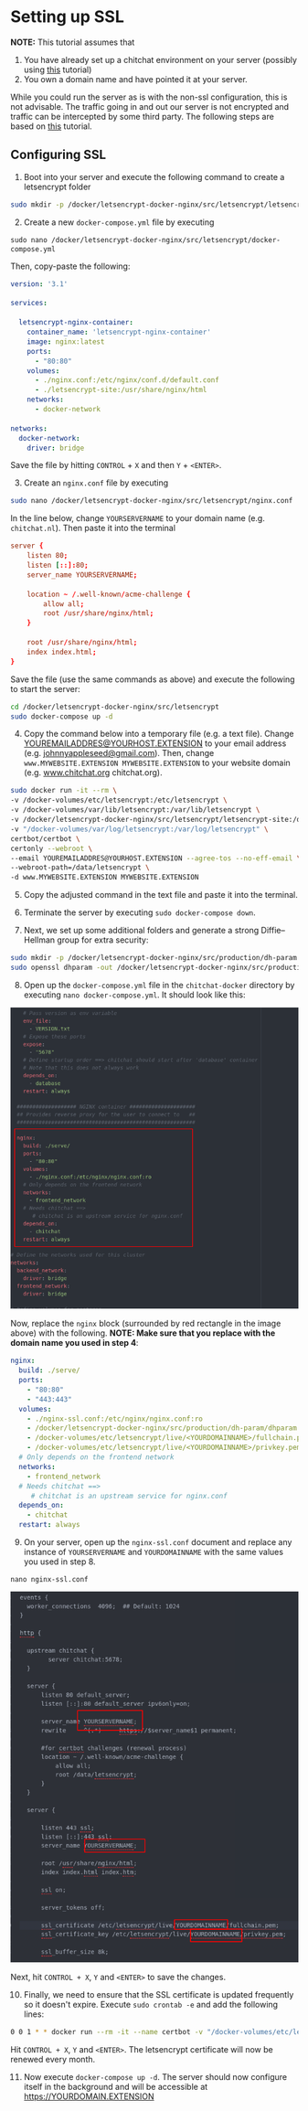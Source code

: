 # Setting up SSL

**NOTE:** This tutorial assumes that

1. You have already set up a chitchat environment on your server (possibly using [this](https://github.com/JasperHG90/chitchat-docker/blob/master/docs/configuring_and_hosting.md) tutorial)
2. You own a domain name and have pointed it at your server.

While you could run the server as is with the non-ssl configuration, this is not advisable. The traffic going in and out our server is not encrypted and traffic can be intercepted by some third party. The following steps are based on [this](https://www.humankode.com/ssl/how-to-set-up-free-ssl-certificates-from-lets-encrypt-using-docker-and-nginx) tutorial.

## Configuring SSL

1. Boot into your server and execute the following command to create a letsencrypt folder

```bash
sudo mkdir -p /docker/letsencrypt-docker-nginx/src/letsencrypt/letsencrypt-site
```

2. Create a new `docker-compose.yml` file by executing

```shell
sudo nano /docker/letsencrypt-docker-nginx/src/letsencrypt/docker-compose.yml
```

Then, copy-paste the following:

```yml
version: '3.1'

services:

  letsencrypt-nginx-container:
    container_name: 'letsencrypt-nginx-container'
    image: nginx:latest
    ports:
      - "80:80"
    volumes:
      - ./nginx.conf:/etc/nginx/conf.d/default.conf
      - ./letsencrypt-site:/usr/share/nginx/html
    networks:
      - docker-network

networks:
  docker-network:
    driver: bridge
```

Save the file by hitting `CONTROL` + `X` and then `Y` + `<ENTER>`.

3. Create an `nginx.conf` file by executing

```bash
sudo nano /docker/letsencrypt-docker-nginx/src/letsencrypt/nginx.conf
```

In the line below, change `YOURSERVERNAME` to your domain name (e.g. `chitchat.nl`). Then paste it into the terminal

```conf
server {
    listen 80;
    listen [::]:80;
    server_name YOURSERVERNAME;

    location ~ /.well-known/acme-challenge {
        allow all;
        root /usr/share/nginx/html;
    }

    root /usr/share/nginx/html;
    index index.html;
}
```

Save the file (use the same commands as above) and execute the following to start the server:

```bash
cd /docker/letsencrypt-docker-nginx/src/letsencrypt
sudo docker-compose up -d
```

4. Copy the command below into a temporary file (e.g. a text file). Change YOUREMAILADDRES@YOURHOST.EXTENSION to your email address (e.g. johnnyappleseed@gmail.com). Then, change `www.MYWEBSITE.EXTENSION MYWEBSITE.EXTENSION` to your website domain (e.g. www.chitchat.org chitchat.org).

```bash
sudo docker run -it --rm \
-v /docker-volumes/etc/letsencrypt:/etc/letsencrypt \
-v /docker-volumes/var/lib/letsencrypt:/var/lib/letsencrypt \
-v /docker/letsencrypt-docker-nginx/src/letsencrypt/letsencrypt-site:/data/letsencrypt \
-v "/docker-volumes/var/log/letsencrypt:/var/log/letsencrypt" \
certbot/certbot \
certonly --webroot \
--email YOUREMAILADDRES@YOURHOST.EXTENSION --agree-tos --no-eff-email \
--webroot-path=/data/letsencrypt \
-d www.MYWEBSITE.EXTENSION MYWEBSITE.EXTENSION
```

5. Copy the adjusted command in the text file and paste it into the terminal.

6. Terminate the server by executing `sudo docker-compose down`.

7. Next, we set up some additional folders and generate a strong Diffie–Hellman group for extra security:

```bash
sudo mkdir -p /docker/letsencrypt-docker-nginx/src/production/dh-param
sudo openssl dhparam -out /docker/letsencrypt-docker-nginx/src/production/dh-param/dhparam.pem 2048
```

8. Open up the `docker-compose.yml` file in the `chitchat-docker` directory by executing `nano docker-compose.yml`. It should look like this:

![changenginx](img/changenginx.png)

Now, replace the `nginx` block (surrounded by red rectangle in the image above) with the following. **NOTE: Make sure that you replace <YOURDOMAINNAME> with the domain name you used in step 4**:

```yml
nginx:
  build: ./serve/
  ports:
    - "80:80"
    - "443:443"
  volumes:
    - ./nginx-ssl.conf:/etc/nginx/nginx.conf:ro
    - /docker/letsencrypt-docker-nginx/src/production/dh-param/dhparam.pem:/etc/ssl/certs/dhparam-2048.pem
    - /docker-volumes/etc/letsencrypt/live/<YOURDOMAINNAME>/fullchain.pem:/etc/letsencrypt/live/<YOURDOMAINNAME>/fullchain.pem
    - /docker-volumes/etc/letsencrypt/live/<YOURDOMAINNAME>/privkey.pem:/etc/letsencrypt/live/<YOURDOMAINNAME>/privkey.pem
  # Only depends on the frontend network
  networks:
    - frontend_network
  # Needs chitchat ==>
     # chitchat is an upstream service for nginx.conf
  depends_on:
    - chitchat
  restart: always
```

9. On your server, open up the `nginx-ssl.conf` document and replace any instance of `YOURSERVERNAME` and `YOURDOMAINNAME` with the same values you used in step 8.

```shell
nano nginx-ssl.conf
```

![SSL_FINAL](img/SSLfinal.png)

Next, hit `CONTROL + X`, `Y` and `<ENTER>` to save the changes.

10. Finally, we need to ensure that the SSL certificate is updated frequently so it doesn't expire. Execute `sudo crontab -e` and add the following lines:

```bash
0 0 1 * * docker run --rm -it --name certbot -v "/docker-volumes/etc/letsencrypt:/etc/letsencrypt" -v "/docker-volumes/var/lib/letsencrypt:/var/lib/letsencrypt" -v "/docker-volumes/data/letsencrypt:/data/letsencrypt" -v "/docker-volumes/var/log/letsencrypt:/var/log/letsencrypt" certbot/certbot renew --webroot -w /data/letsencrypt --quiet && docker kill --signal=HUP chitchat-docker_nginx_1
```

Hit `CONTROL + X`, `Y` and `<ENTER>`. The letsencrypt certificate will now be renewed every month.

11. Now execute `docker-compose up -d`. The server should now configure itself in the background and will be accessible at https://YOURDOMAIN.EXTENSION
